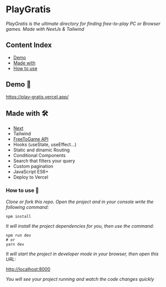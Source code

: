 # PlayGratis

_PlayGratis is the ultimate directory for finding free-to-play PC or Browser games. Made with NextJs & Tailwind_

## Content Index

-   [Demo](#demo-)
-   [Made with](#made-with-%EF%B8%8F)
-   [How to use](#How-to-use-)

## Demo 🚀

https://play-gratis.vercel.app/

## Made with 🛠️

-   [Next](https://nextjs.org/docs)
-   Tailwind
-   [FreeToGame API](https://www.freetogame.com/api-doc)
-   Hooks (useState, useEffect...)
-   Static and dinamic Routing
-   Conditional Components
-   Search that filters your query
-   Custom pagination
-   JavaScript ES6+
-   Deploy to Vercel

### How to use 🔧

_Clone or fork this repo. Open the project and in your console write the following command:_

```
npm install
```

_It will install the project dependencies for you, then use the command:_

```
npm run dev
# or
yarn dev
```

_It will start the project in developer mode in your browser, then open this URL:_

[http://localhost:8000](http://localhost:8000)

_You will see your project running and watch the code changes quickly_
